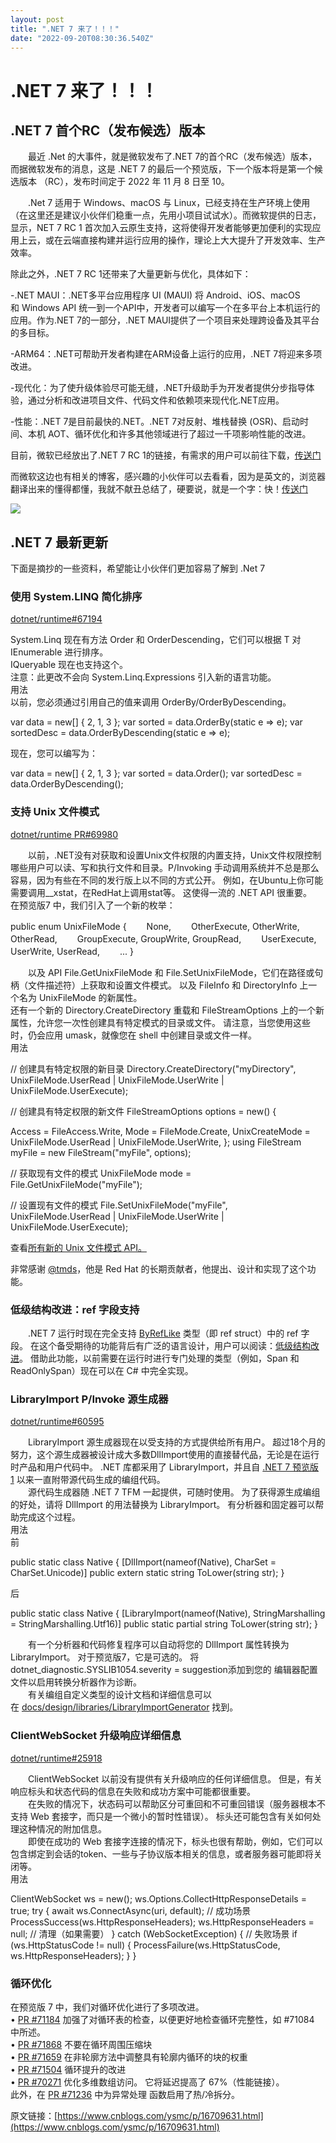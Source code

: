 ```yaml
---
layout: post
title: ".NET 7 来了！！！"
date: "2022-09-20T08:30:36.540Z"
---
```

.NET 7 来了！！！
============

.NET 7 首个RC（发布候选）版本
-------------------

　　最近 .Net 的大事件，就是微软发布了.NET 7的首个RC（发布候选）版本，而据微软发布的消息，这是 .NET 7 的最后一个预览版，下一个版本将是第一个候选版本 （RC），发布时间定于 2022 年 11 月 8 日至 10。

　　.Net 7 适用于 Windows、macOS 与 Linux，已经支持在生产环境上使用（在这里还是建议小伙伴们稳重一点，先用小项目试试水）。而微软提供的日志，显示，NET 7 RC 1 首次加入云原生支持，这将使得开发者能够更加便利的实现应用上云，或在云端直接构建并运行应用的操作，理论上大大提升了开发效率、生产效率。

除此之外，.NET 7 RC 1还带来了大量更新与优化，具体如下：

\-.NET MAUI：.NET多平台应用程序 UI (MAUI) 将 Android、iOS、macOS 和 Windows API 统一到一个API中，开发者可以编写一个在多平台上本机运行的应用。作为.NET 7的一部分，.NET MAUI提供了一个项目来处理跨设备及其平台的多目标。

\-ARM64：.NET可帮助开发者构建在ARM设备上运行的应用，.NET 7将迎来多项改进。

\-现代化：为了使升级体验尽可能无缝，.NET升级助手为开发者提供分步指导体验，通过分析和改进项目文件、代码文件和依赖项来现代化.NET应用。

\-性能：.NET 7是目前最快的.NET。.NET 7对反射、堆栈替换 (OSR)、启动时间、本机 AOT、循环优化和许多其他领域进行了超过一千项影响性能的改进。

目前，微软已经放出了.NET 7 RC 1的链接，有需求的用户可以前往下载，[传送门](https://dotnet.microsoft.com/zh-cn/download/dotnet/7.0)

而微软这边也有相关的博客，感兴趣的小伙伴可以去看看，因为是英文的，浏览器翻译出来的懂得都懂，我就不献丑总结了，硬要说，就是一个字：快！[传送门](https://devblogs.microsoft.com/dotnet/performance_improvements_in_net_7/)

![](https://img2022.cnblogs.com/blog/1897432/202209/1897432-20220919234338048-1110037026.png)

.NET 7 最新更新
-----------

下面是摘抄的一些资料，希望能让小伙伴们更加容易了解到 .Net 7

### 使用 System.LINQ 简化排序

[dotnet/runtime#67194](https://github.com/dotnet/runtime/issues/25918)

System.Linq 现在有方法 Order 和 OrderDescending，它们可以根据 T 对 IEnumerable 进行排序。  
IQueryable 现在也支持这个。  
注意：此更改不会向 System.Linq.Expressions 引入新的语言功能。  
用法  
以前，您必须通过引用自己的值来调用 OrderBy/OrderByDescending。

var data = new\[\] { 2, 1, 3 };
var sorted = data.OrderBy(static e => e);
var sortedDesc = data.OrderByDescending(static e => e);

现在，您可以编写为：

var data = new\[\] { 2, 1, 3 };
var sorted = data.Order();
var sortedDesc = data.OrderByDescending();

### 支持 Unix 文件模式

[dotnet/runtime PR#69980](https://github.com/dotnet/runtime/pull/69980)

　　以前，.NET没有对获取和设置Unix文件权限的内置支持，Unix文件权限控制哪些用户可以读、写和执行文件和目录。P/Invoking 手动调用系统并不总是那么容易，因为有些在不同的发行版上以不同的方式公开。 例如，在Ubuntu上你可能需要调用\_\_xstat，在RedHat上调用stat等。 这使得一流的 .NET API 很重要。  
在预览版7 中，我们引入了一个新的枚举：

public enum UnixFileMode
{
　　None,
　　OtherExecute, OtherWrite, OtherRead,
　　GroupExecute, GroupWrite, GroupRead,
　　UserExecute, UserWrite, UserRead,
 　　...
}

　　以及 API File.GetUnixFileMode 和 File.SetUnixFileMode，它们在路径或句柄（文件描述符）上获取和设置文件模式。 以及 FileInfo 和 DirectoryInfo 上一个名为 UnixFileMode 的新属性。  
还有一个新的 Directory.CreateDirectory 重载和 FileStreamOptions 上的一个新属性，允许您一次性创建具有特定模式的目录或文件。 请注意，当您使用这些时，仍会应用 umask，就像您在 shell 中创建目录或文件一样。  
用法

// 创建具有特定权限的新目录
Directory.CreateDirectory("myDirectory", UnixFileMode.UserRead | UnixFileMode.UserWrite | UnixFileMode.UserExecute);

// 创建具有特定权限的新文件
FileStreamOptions options = new()
{

Access \= FileAccess.Write,
Mode \= FileMode.Create,
UnixCreateMode \=  UnixFileMode.UserRead | UnixFileMode.UserWrite,
};
using FileStream myFile = new FileStream("myFile", options);

// 获取现有文件的模式
UnixFileMode mode = File.GetUnixFileMode("myFile");

// 设置现有文件的模式
File.SetUnixFileMode("myFile", UnixFileMode.UserRead | UnixFileMode.UserWrite | UnixFileMode.UserExecute);

查看[所有新的 Unix 文件模式 API。](https://github.com/dotnet/runtime/pull/69980/files#diff-cec8e6f471b4193246bdc0107b0dd7cbe131fb7fd189b288b37269c333d1171d)

非常感谢 [@tmds](https://link.segmentfault.com/?enc=GUXYJgmxGHZPQwKlpvdRcQ%3D%3D.YM8p3krTC7a4Rm%2BA0PybWhoWaU9NzdjWOBoIjF6Iq%2Bc%3D)，他是 Red Hat 的长期贡献者，他提出、设计和实现了这个功能。

### 低级结构改进：ref 字段支持

　　.NET 7 运行时现在完全支持 [ByRefLike](https://learn.microsoft.com/zh-cn/dotnet/api/system.type.isbyreflike?view=net-6.0) 类型（即 ref struct）中的 ref 字段。 在这个备受期待的功能背后有广泛的语言设计，用户可以阅读：[低级结构改进](https://github.com/dotnet/csharplang/blob/main/proposals/low-level-struct-improvements.md)。 借助此功能，以前需要在运行时进行专门处理的类型（例如，Span<T> 和 ReadOnlySpan<T>）现在可以在 C# 中完全实现。

### LibraryImport P/Invoke 源生成器

[dotnet/runtime#60595](https://github.com/dotnet/runtime/issues/60595)

　　LibraryImport 源生成器现在以受支持的方式提供给所有用户。 超过18个月的努力，这个源生成器被设计成大多数DllImport使用的直接替代品，无论是在运行时产品和用户代码中。 .NET 库都采用了 LibraryImport，并且自 [.NET 7 预览版 1](https://github.com/dotnet/core/issues/7106#issuecomment-1021816362) 以来一直附带源代码生成的编组代码。  
　　源代码生成器随 .NET 7 TFM 一起提供，可随时使用。 为了获得源生成编组的好处，请将 DllImport 的用法替换为 LibraryImport。 有分析器和固定器可以帮助完成这个过程。  
用法  
前

public static class Native
{
    \[DllImport(nameof(Native), CharSet \= CharSet.Unicode)\]
    public extern static string ToLower(string str);
}

后

public static class Native
{
    \[LibraryImport(nameof(Native), StringMarshalling \= StringMarshalling.Utf16)\]
    public static partial string ToLower(string str);
}

　　有一个分析器和代码修复程序可以自动将您的 DllImport 属性转换为 LibraryImport。 对于预览版7，它是可选的。 将 dotnet\_diagnostic.SYSLIB1054.severity = suggestion添加到您的 编辑器配置 文件以启用转换分析器作为诊断。  
　　有关编组自定义类型的设计文档和详细信息可以在 [docs/design/libraries/LibraryImportGenerator](https://github.com/dotnet/runtime/tree/main/docs/design/libraries/LibraryImportGenerator) 找到。

### ClientWebSocket 升级响应详细信息

[dotnet/runtime#25918](https://github.com/dotnet/runtime/issues/25918)

　　ClientWebSocket 以前没有提供有关升级响应的任何详细信息。 但是，有关响应标头和状态代码的信息在失败和成功方案中可能都很重要。  
　　在失败的情况下，状态码可以帮助区分可重回和不可重回错误（服务器根本不支持 Web 套接字，而只是一个微小的暂时性错误）。 标头还可能包含有关如何处理这种情况的附加信息。  
　　即使在成功的 Web 套接字连接的情况下，标头也很有帮助，例如，它们可以包含绑定到会话的token、一些与子协议版本相关的信息，或者服务器可能即将关闭等。  
用法

ClientWebSocket ws = new();
ws.Options.CollectHttpResponseDetails \= true;
try
{
    await ws.ConnectAsync(uri, default);
    // 成功场景
    ProcessSuccess(ws.HttpResponseHeaders);
    ws.HttpResponseHeaders \= null; // 清理（如果需要）
}
catch (WebSocketException)
{
    // 失败场景
    if (ws.HttpStatusCode != null)
    {
        ProcessFailure(ws.HttpStatusCode, ws.HttpResponseHeaders);
    }
}

### 循环优化

在预览版 7 中，我们对循环优化进行了多项改进。  
• [PR #71184](https://github.com/dotnet/runtime/pull/71184) 加强了对循环表的检查，以便更好地检查循环完整性，如 #71084 中所述。  
• [PR #71868](https://github.com/dotnet/runtime/pull/71868) 不要在循环周围压缩块  
• [PR #71659](https://github.com/dotnet/runtime/pull/71659) 在非轮廓方法中调整具有轮廓内循环的块的权重  
• [PR #71504](https://github.com/dotnet/runtime/pull/71504) 循环提升的改进  
• [PR #70271](https://github.com/dotnet/runtime/pull/70271) 优化多维数组访问。 它将延迟提高了 67%（性能链接）。  
此外，在 [PR #71236](https://github.com/dotnet/runtime/pull/71236) 中为异常处理 函数启用了热/冷拆分。

原文链接：[https://www.cnblogs.com/ysmc/p/16709631.html](https://www.cnblogs.com/ysmc/p/16709631.html)